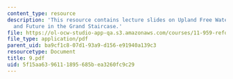 ```yaml
---
content_type: resource
description: 'This resource contains lecture slides on Upland Free Water: Past, Present
  and Future in the Grand Staircase.'
file: https://ol-ocw-studio-app-qa.s3.amazonaws.com/courses/11-959-reforming-natural-resources-governance-failings-of-scientific-rationalism-and-alternatives-for-building-common-ground-january-iap-2007/5f15aa6396111895685bea3260fc9c29_9.pdf
file_type: application/pdf
parent_uid: ba9cf1c8-07d1-93a9-d156-e91940a139c3
resourcetype: Document
title: 9.pdf
uid: 5f15aa63-9611-1895-685b-ea3260fc9c29
---
```

